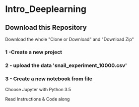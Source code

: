 # Intro_Deeplearning

## Download this Repository
Download the whole "Clone or Download" and "Download Zip"

### 1 -Create a new project

### 2 - upload the data 'snail_experiment_10000.csv'

### 3 - Create a new notebook from file

Choose Jupyter with Python 3.5

Read Instructions & Code along
